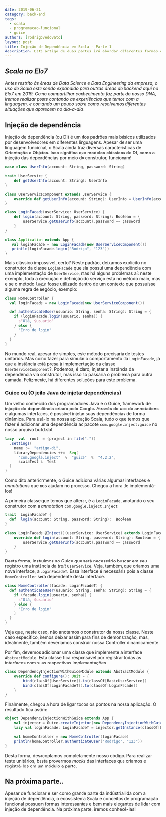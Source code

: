 ```yaml
---
date: 2019-06-21
category: back-end
tags:
  - scala
  - programacao-funcional
  - guice
authors: [rodrigovedovato]
layout: post
title: Injeção de Dependência em Scala - Parte 1
description: Este artigo de duas partes irá abordar diferentes formas de resolver injeção de dependência em Scala, e como a linguagem e a programação funcional podem nos ajudar.
---
```


## _Scala no Elo7_

_Antes restrito às áreas de Data Science e Data Engineering da empresa, o uso de Scala está sendo expandido para outras áreas de backend aqui no Elo7 em 2019. Como compartilhar conhecimento faz parte do nosso DNA, iremos realizar posts contando as experiências que temos com a linguagem, e contando um pouco sobre como resolvemos diferentes situações que aparecem no dia-a-dia._

## Injeção de dependência

 Injeção de dependência (ou DI) é um dos padrões mais básicos utilizados por desenvolvedores em diferentes linguagens. Apesar de ser uma linguagem funcional, o Scala ainda traz diversas características de Orientação a Objetos. Isso significa que modelos clássicos de DI, como a injeção das dependências por meio do construtor, funcionam!

```scala
case class UserInfo(account: String, password: String)

trait UserService {
    def getUserInfo(account: String): UserInfo
}

class UserServiceComponent extends UserService {
    override def getUserInfo(account: String): UserInfo = UserInfo(account, "123")
}

class LoginFacade(userService: UserService) {
    def login(account: String, password: String): Boolean = {
        userService.getUserInfo(account).password == password
    }
}

class Application extends App {
   val loginFacade = new LoginFacade(new UserServiceComponent())
   println(loginFacade.login("Rodrigo", "123"))
}
```

Mais clássico impossível, certo? Neste padrão, deixamos explícito no construtor da classe `LoginFacade` que ela possui uma dependência com uma implementação de `UserService`, mas há alguns problemas aí: neste exemplo, toda a execução e definição do serviço está no método main, mas e se o método `login` fosse utilizado dentro de um contexto que possuísse alguma regra de negócio, exemplo:

```scala
class HomeController {
  val loginFacade = new LoginFacade(new UserServiceComponent())

  def authenticateUser(usuario: String, senha: String): String = {
    if (loginFacade.login(usuario, senha)) {
      s"Olá, $usuario"
    } else {
      "Erro de login"
    }
  }
}
```

No mundo real, apesar de simples, este método precisaria de testes unitários. Mas como fazer para simular o comportamento da `LoginFacade`, já que a instância está presa à implementação da classe `UserServiceComponent`?. Podemos, é claro, injetar a instância da dependência via construtor, mas isso só passaria o problema para outra camada.  Felizmente, há diferentes soluções para este problema.

### Guice ou (O jeito Java de injetar dependências)
Um velho conhecido dos programadores Java é o Guice, framework de injeção de dependência criado pelo Google. Através do uso de annotations e algumas interfaces, é possível injetar suas dependências de forma dinâmica. Para usá-lo na nossa aplicação Scala, tudo o que temos que fazer é adicionar uma dependência ao pacote  `com.google.inject:guice` no nosso arquivo build.sbt

```scala
lazy  val  root  = (project in file("."))
  .settings(
    name :=  "artigo-di",
    libraryDependencies ++=  Seq(
      "com.google.inject"  %  "guice"  %  "4.2.2",
      scalaTest %  Test
  )
)
```
Como dito anteriormente, o Guice adiciona várias algumas interfaces e _annotations_ que nos ajudam no processo. Chegou a hora de implementá-los!

A primeira classe que temos que alterar, é a `LoginFacade`, anotando o seu construtor com a _annotation_ `com.google.inject.Inject`



```scala
trait  LoginFacadeT {
  def  login(account: String, password: String):  Boolean
}

class LoginFacade @Inject()(userService: UserService) extends LoginFacadeT {
    override def login(account: String, password: String): Boolean = {
        userService.getUserInfo(account).password == password
    }
}
```
Desta forma, instruímos ao Guice que será necessário buscar em seu registro uma instância da _trait_ `UserService`. Veja, também, que criamos uma nova interface, a `LoginFacadeT`. Essa interface é necessária pois a classe `HomeController` será dependente desta interface.

```scala
class HomeController(facade: LoginFacadeT) {
  def authenticateUser(usuario: String, senha: String): String = {
    if (facade.login(usuario, senha)) {
      s"Olá, $usuario"
    } else {
      "Erro de login"
    }
  }
}
```
Veja que, neste caso, não anotamos o construtor da nossa classe.  Neste caso específico, iremos deixar assim para fins de demonstração, mas, idealmente, também deveríamos construir nossa Controller dinamicamente.

Por fim, devemos adicionar uma classe que implemente a interface `AbstractModule`. Esta classe fica responsável por registrar todas as interfaces com suas respectivas implementações.

```scala
class DependencyInjectionWithGuiceModule extends AbstractModule {
    override def configure(): Unit = {
        bind(classOf[UserService]).to(classOf[BasicUserService])
        bind(classOf[LoginFacadeT]).to(classOf[LoginFacade])
    }
}
```
Finalmente, chegou a hora de ligar todos os pontos na nossa aplicação. O resultado fica assim:

```scala
object DependencyInjectionWithGuice extends App {
    val injector = Guice.createInjector(new DependencyInjectionWithGuiceModule())
    lazy val loginFacade: LoginFacadeT = injector.getInstance(classOf[LoginFacadeT])

    val homeController = new HomeController(loginFacade)
    println(homeController.authenticateUser("Rodrigo", "123"))
}
```

Desta forma, desacoplamos completamente nosso código. Para realizar teste unitários, basta provermos _mocks_ das interfaces que criamos e registrá-los em um módulo a parte.

## Na próxima parte..

Apesar de funcionar e ser como grande parte da indústria lida com a injeção de dependência, o ecossistema Scala e conceitos de programação funcional possuem formas interessantes e bem mais elegantes de lidar com injeção de dependência. Na próxima parte, iremos conhecê-las!
